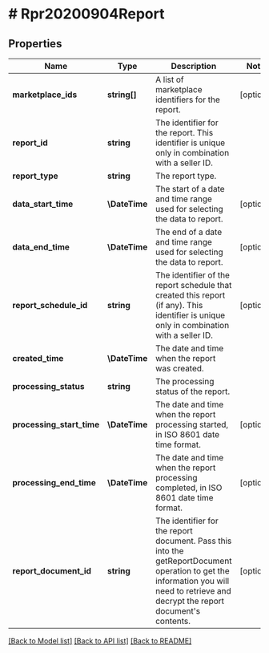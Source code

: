 # # Rpr20200904Report

## Properties

Name | Type | Description | Notes
------------ | ------------- | ------------- | -------------
**marketplace_ids** | **string[]** | A list of marketplace identifiers for the report. | [optional]
**report_id** | **string** | The identifier for the report. This identifier is unique only in combination with a seller ID. |
**report_type** | **string** | The report type. |
**data_start_time** | **\DateTime** | The start of a date and time range used for selecting the data to report. | [optional]
**data_end_time** | **\DateTime** | The end of a date and time range used for selecting the data to report. | [optional]
**report_schedule_id** | **string** | The identifier of the report schedule that created this report (if any). This identifier is unique only in combination with a seller ID. | [optional]
**created_time** | **\DateTime** | The date and time when the report was created. |
**processing_status** | **string** | The processing status of the report. |
**processing_start_time** | **\DateTime** | The date and time when the report processing started, in ISO 8601 date time format. | [optional]
**processing_end_time** | **\DateTime** | The date and time when the report processing completed, in ISO 8601 date time format. | [optional]
**report_document_id** | **string** | The identifier for the report document. Pass this into the getReportDocument operation to get the information you will need to retrieve and decrypt the report document&#39;s contents. | [optional]

[[Back to Model list]](../../README.md#models) [[Back to API list]](../../README.md#endpoints) [[Back to README]](../../README.md)
